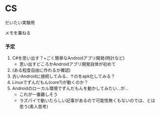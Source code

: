 # CS
だいたい実験用

メモを兼ねる

<!---
  マークダウンのプレビュー
  	Ctrl + Alt + "O"(オー)
  OmniMarkupPreviewerを使用
-->

### 予定
1. C#を思い出す？+ごく簡単なAndroidアプリ開発(時計など)
	- 思い出すどころかAndroidアプリ開発自体が初めて
1. (ある程度自由に作れるか確認)
1. 古いAndroidに接続してみる、↑のをapk化してみる？
1. Linuxでずんだもん(core?)が動くのか？
1. Androidのローカル環境でずんだもんを動かしてみたい…が…
	- これが一番難しそう
	- ラズパイで動いたらしい記事があるので可能性無くもないのでは、とは思う(素人思考)

